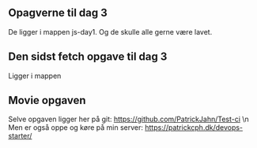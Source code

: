 ## Opagverne til dag 3
De ligger i mappen js-day1. Og de skulle alle gerne være lavet. 

## Den sidst fetch opgave til dag 3
Ligger i mappen 

## Movie opgaven 
Selve opgaven ligger her på git: https://github.com/PatrickJahn/Test-ci \n
Men er også oppe og køre på min server: https://patrickcph.dk/devops-starter/
